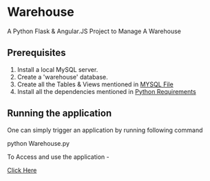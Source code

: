 # Warehouse

A Python Flask &amp; Angular.JS Project to Manage A Warehouse

## Prerequisites

1. Install a local MySQL server.
2. Create a 'warehouse' database.
3. Create all the Tables & Views mentioned in [MYSQL File](database.sql)
4. Install all the dependencies mentioned in [Python Requirements](requirements.txt)

## Running the application

One can simply trigger an application by running following command

python Warehouse.py

To Access and use the application -

[Click Here](http://localhost:5000)
